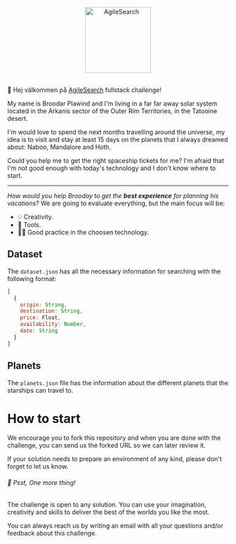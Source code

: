 <p align="center">
  <img src="https://user-images.githubusercontent.com/850110/153227453-ee147c59-830b-48ad-930e-7075d3229ae4.png" title="AgileSearch" width="150" style="margin-bottom: 1rem" />
</p>


👋  Hej välkommen på [AgileSearch](agilesearch) fullstack challenge!

My name is Broodar Plawind and I'm living in a far far away solar system located in the Arkanis sector of the Outer Rim Territories, in the Tatooine desert.

I'm would love to spend the next months travelling around the universe, my idea is to visit and stay at least 15 days on the planets that I always dreamed about: Naboo, Mandalore and Hoth.

Could you help me to get the right spaceship tickets for me? I'm afraid that I'm not good enough with today's technology and I don't know where to start.

----

_How would you help Brooday to get the **best experience** for planning his vacations?_
We are going to evaluate everything, but the main focus will be:

* :bulb: Creativity.
* :wrench: Tools.
* :man_technologist: Good practice in the choosen technology.

## Dataset

The `dataset.json` has all the necessary information for searching with the following format:

```js
[
  {
    origin: String,
    destination: String,
    price: Float,
    availability: Number,
    date: String
  }
]
```

## Planets

The `planets.json` file has the information about the different planets that the starships can travel to.

# How to start

We encourage you to fork this repository and when you are done with the challenge, you can send us the forked URL so we can later review it.

If your solution needs to prepare an environment of any kind, please don't forget to let us know.

###### 🙌  Psst, One more thing!

The challenge is open to any solution. You can use your imagination, creativity and skills to deliver the best of the worlds you like the most.

You can always reach us by writing an email with all your questions and/or feedback about this challenge.

[agilesearch]: https://www.agilesearch.io
